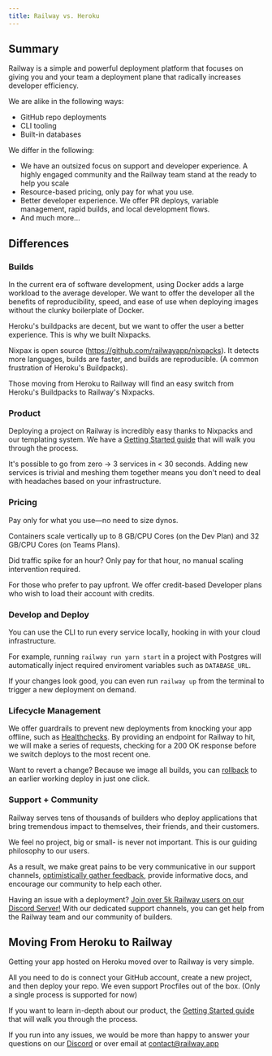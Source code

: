 ```yaml
---
title: Railway vs. Heroku
---
```


## Summary

Railway is a simple and powerful deployment platform that focuses on giving you and your team a deployment plane that radically increases developer efficiency.

We are alike in the following ways:

- GitHub repo deployments
- CLI tooling
- Built-in databases

We differ in the following:

- We have an outsized focus on support and developer experience. A highly engaged community and the Railway team stand at the ready to help you scale
- Resource-based pricing, only pay for what you use.
- Better developer experience. We offer PR deploys, variable management, rapid builds, and local development flows.
- And much more...

## Differences

### Builds

In the current era of software development, using Docker adds a large workload to the average developer. We want to offer the developer all the benefits of reproducibility, speed, and ease of use when deploying images without the clunky boilerplate of Docker. 

Heroku's buildpacks are decent, but we want to offer the user a better experience. This is why we built Nixpacks.

Nixpax is open source (https://github.com/railwayapp/nixpacks). It detects more languages, builds are faster, and builds are reproducible. (A common frustration of Heroku's Buildpacks).

Those moving from Heroku to Railway will find an easy switch from Heroku's Buildpacks to Railway's Nixpacks.

### Product

Deploying a project on Railway is incredibly easy thanks to Nixpacks and our templating system. We have a [Getting Started guide](/getting-started) that will walk you through the process.

It's possible to go from zero → 3 services in < 30 seconds. Adding new services is trivial and meshing them together means you don't need to deal with headaches based on your infrastructure.

### Pricing

Pay only for what you use—no need to size dynos.

Containers scale vertically up to 8 GB/CPU Cores (on the Dev Plan) and 32 GB/CPU Cores (on Teams Plans).

Did traffic spike for an hour? Only pay for that hour, no manual scaling intervention required.

For those who prefer to pay upfront. We offer credit-based Developer plans who wish to load their account with credits.

### Develop and Deploy

You can use the CLI to run every service locally, hooking in with your cloud infrastructure.

For example, running `railway run yarn start` in a project with Postgres will automatically inject required enviroment variables such as `DATABASE_URL`.

If your changes look good, you can even run `railway up` from the terminal to trigger a new deployment on demand.

### Lifecycle Management

We offer guardrails to prevent new deployments from knocking your app offline, such as [Healthchecks](/deploy/healthchecks). By providing an endpoint for Railway to hit, we will make a series of requests, checking for a 200 OK response before we switch deploys to the most recent one.

Want to revert a change? Because we image all builds, you can [rollback](/deploy/deployments#rollback) to an earlier working deploy in just one click.

### Support + Community

Railway serves tens of thousands of builders who deploy applications that bring tremendous impact to themselves, their friends, and their customers.

We feel no project, big or small- is never not important. This is our guiding philosophy to our users.

As a result, we make great pains to be very communicative in our support channels, [optimistically gather feedback](https://feedback.railway.app/), provide informative docs, and encourage our community to help each other.

Having an issue with a deployment? [Join over 5k Railway users on our Discord Server!](https://discord.gg/railway) With our dedicated support channels, you can get help from the Railway team and our community of builders.

## Moving From Heroku to Railway

Getting your app hosted on Heroku moved over to Railway is very simple.

All you need to do is connect your GitHub account, create a new project, and then deploy your repo. We even support Procfiles out of the box. (Only a single process is supported for now)

If you want to learn in-depth about our product, the [Getting Started guide](/getting-started) that will walk you through the process.

If you run into any issues, we would be more than happy to answer your questions on our [Discord](https://discord.gg/railway) or over email at contact@railway.app
